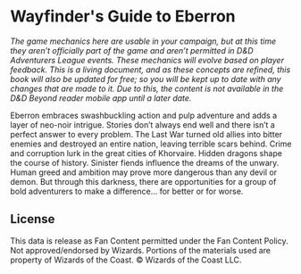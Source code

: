 # Wayfinder's Guide to Eberron

*The game mechanics here are usable in your campaign, but at this time they aren’t officially part of the game and aren’t permitted in D&D Adventurers League events. These mechanics will evolve based on player feedback. This is a living document, and as these concepts are refined, this book will also be updated for free; so you will be kept up to date with any changes that are made to it. Due to this, the content is not available in the D&D Beyond reader mobile app until a later date.*

Eberron embraces swashbuckling action and pulp adventure and adds a layer of neo-noir intrigue. Stories don’t always end well and there isn’t a perfect answer to every problem. The Last War turned old allies into bitter enemies and destroyed an entire nation, leaving terrible scars behind. Crime and corruption lurk in the great cities of Khorvaire. Hidden dragons shape the course of history. Sinister fiends influence the dreams of the unwary. Human greed and ambition may prove more dangerous than any devil or demon. But through this darkness, there are opportunities for a group of bold adventurers to make a difference… for better or for worse.

## License

This data is release as Fan Content permitted under the Fan Content Policy. Not approved/endorsed by Wizards. Portions of the materials used are property of Wizards of the Coast. © Wizards of the Coast LLC.
